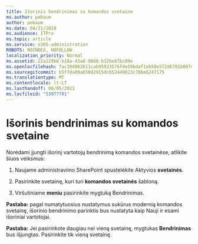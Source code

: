 ```yaml
---
title: Išorinis bendrinimas su komandos svetaine
ms.author: pebaum
author: pebaum
ms.date: 04/21/2020
ms.audience: ITPro
ms.topic: article
ms.service: o365-administration
ROBOTS: NOINDEX, NOFOLLOW
localization_priority: Normal
ms.assetid: 22a229b6-b18a-43a8-9868-b32be87bc09e
ms.openlocfilehash: fac10d862611cab95933576fde59bdaf1eb58e572d6781b087c48d2c332e205d
ms.sourcegitcommit: b5f7da89a650d2915dc652449623c78be6247175
ms.translationtype: MT
ms.contentlocale: lt-LT
ms.lasthandoff: 08/05/2021
ms.locfileid: "53977701"
---
```

# <a name="external-sharing-with-a-team-site"></a>Išorinis bendrinimas su komandos svetaine

Norėdami įjungti išorinį vartotojų bendrinimą komandos svetainėse, atlikite šiuos veiksmus: 
  
1. Naujame administravimo SharePoint spustelėkite Aktyvios **svetainės**.
  
2. Pasirinkite svetainę, kuri turi **komandos svetainės** šabloną. 
  
3. Viršutiniame **meniu** pasirinkite mygtuką Bendrinimas. 
  
 **Pastaba:** pagal numatytuosius nustatymus sukūrus modernią komandos svetainę, išorinio bendrinimo parinktis bus nustatyta kaip Nauji ir esami išoriniai vartotojai. 
  
 **Pastaba:** Jei pasirinkote daugiau nei vieną svetainę, mygtukas **Bendrinimas** bus išjungtas. Pasirinkite tik vieną svetainę. 
  


